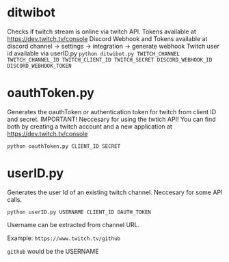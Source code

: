 # ditwibot
Checks if twitch stream is online via twitch API. Tokens available at https://dev.twitch.tv/console
Discord Webhook and Tokens available at discord channel -> settings -> integration -> generate webhook
Twitch user id available via userID.py
```python ditwibot.py TWITCH_CHANNEL TWITCH_CHANNEL_ID TWITCH_CLIENT_ID TWITCH_SECRET DISCORD_WEBHOOK_ID DISCORD_WEBHOOK_TOKEN```

# oauthToken.py
Generates the oauthToken or authentication token for twitch from client ID and secret. IMPORTANT! Neccesary for using the twtich API! You can find both by creating a twitch account and a new application at https://dev.twitch.tv/console

```python oauthToken.py CLIENT_ID SECRET```

# userID.py
Generates the user Id of an existing twitch channel. Neccesary for some API calls.

```python userID.py USERNAME CLIENT_ID OAUTH_TOKEN```

Username can be extracted from channel URL. 

Example: ```https://www.twitch.tv/github``` 

```github``` would be the USERNAME
